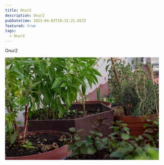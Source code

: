 ```yaml
---
title: Onur2
description: Onur2
pubDatetime: 2023-04-03T19:31:21.657Z
featured: true
tags:
  - Onur2
---
```

Onur2

![Onur2](/assets/charles-c-collingwood-ke4ipohbkc0-unsplash-1-.jpg "Onur2")
